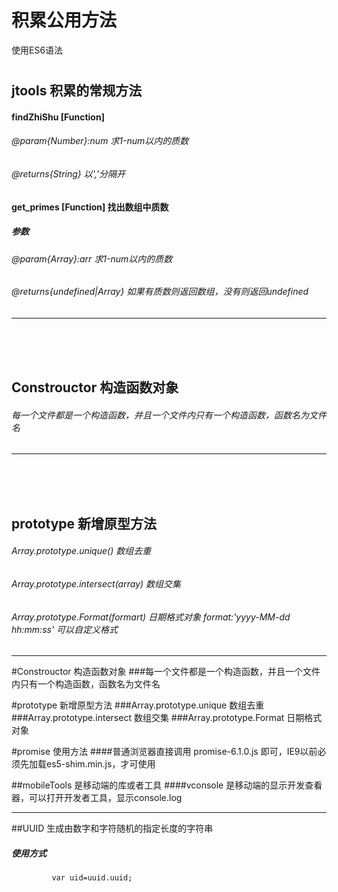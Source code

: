 # 积累公用方法
使用ES6语法
#

## jtools 积累的常规方法
#### findZhiShu [Function]
###### @param{Number}:num   求1-num以内的质数
###### @returns{String}   以','分隔开
#### get_primes [Function] 找出数组中质数
##### 参数
###### @param{Array}:arr   求1-num以内的质数
###### @returns{undefined|Array} 如果有质数则返回数组，没有则返回undefined
<hr/>
<br/>
<br/>
<br/>

## Constrouctor 构造函数对象
###### 每一个文件都是一个构造函数，并且一个文件内只有一个构造函数，函数名为文件名
<hr/>
<br/>
<br/>
<br/>

## prototype 新增原型方法
###### Array.prototype.unique() 数组去重
###### Array.prototype.intersect(array) 数组交集
###### Array.prototype.Format(formart) 日期格式对象 format:'yyyy-MM-dd hh:mm:ss' 可以自定义格式
<hr/>





#Constrouctor 构造函数对象
###每一个文件都是一个构造函数，并且一个文件内只有一个构造函数，函数名为文件名



#prototype 新增原型方法
###Array.prototype.unique 数组去重
###Array.prototype.intersect 数组交集
###Array.prototype.Format 日期格式对象



#promise 使用方法
####普通浏览器直接调用 promise-6.1.0.js 即可，IE9以前必须先加载es5-shim.min.js，才可使用

##mobileTools 是移动端的库或者工具
####vconsole 是移动端的显示开发查看器，可以打开开发者工具，显示console.log
<hr/>

##UUID 生成由数字和字符随机的指定长度的字符串
##### 使用方式 
             var uid=uuid.uuid;